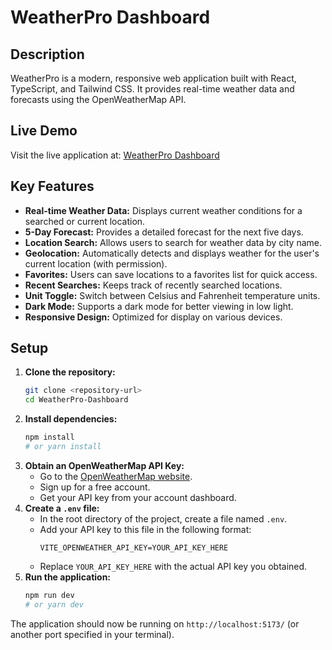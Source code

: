 # WeatherPro Dashboard

## Description

WeatherPro is a modern, responsive web application built with React, TypeScript, and Tailwind CSS. It provides real-time weather data and forecasts using the OpenWeatherMap API.

## Live Demo

Visit the live application at: [WeatherPro Dashboard](https://weatherpro-delta.vercel.app/)

## Key Features

*   **Real-time Weather Data:** Displays current weather conditions for a searched or current location.
*   **5-Day Forecast:** Provides a detailed forecast for the next five days.
*   **Location Search:** Allows users to search for weather data by city name.
*   **Geolocation:** Automatically detects and displays weather for the user's current location (with permission).
*   **Favorites:** Users can save locations to a favorites list for quick access.
*   **Recent Searches:** Keeps track of recently searched locations.
*   **Unit Toggle:** Switch between Celsius and Fahrenheit temperature units.
*   **Dark Mode:** Supports a dark mode for better viewing in low light.
*   **Responsive Design:** Optimized for display on various devices.

## Setup

1.  **Clone the repository:**
    ```bash
    git clone <repository-url>
    cd WeatherPro-Dashboard
    ```
2.  **Install dependencies:**
    ```bash
    npm install
    # or yarn install
    ```
3.  **Obtain an OpenWeatherMap API Key:**
    *   Go to the [OpenWeatherMap website](https://openweathermap.org/api).
    *   Sign up for a free account.
    *   Get your API key from your account dashboard.
4.  **Create a `.env` file:**
    *   In the root directory of the project, create a file named `.env`.
    *   Add your API key to this file in the following format:
        ```env
        VITE_OPENWEATHER_API_KEY=YOUR_API_KEY_HERE
        ```
    *   Replace `YOUR_API_KEY_HERE` with the actual API key you obtained.
5.  **Run the application:**
    ```bash
    npm run dev
    # or yarn dev
    ```

The application should now be running on `http://localhost:5173/` (or another port specified in your terminal).